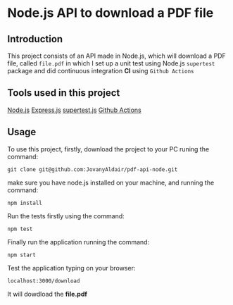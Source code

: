 # Node.js API to download a PDF file

## Introduction

This project consists of an API made in Node.js, which will download a PDF file, called `file.pdf`
in which I set up a unit test using Node.js `supertest` package and did continuous integration **CI** using `Github Actions`

## Tools used in this project

[Node.js](https://nodejs.org/en)
[Express.js](https://expressjs.com/)
[supertest.js](https://www.npmjs.com/package/supertest)
[Github Actions](https://github.com/features/actions)

## Usage

To use this project, firstly, download the project to your PC runing the command:

`git clone git@github.com:JovanyAldair/pdf-api-node.git`

make sure you have node.js installed on your machine, and running the command:

`npm install`

Run the tests firstly using the command:

`npm test`

Finally run the application running the command:

`npm start`

Test the application typing on your browser:

`localhost:3000/download`

It will dowdload the **file.pdf**
